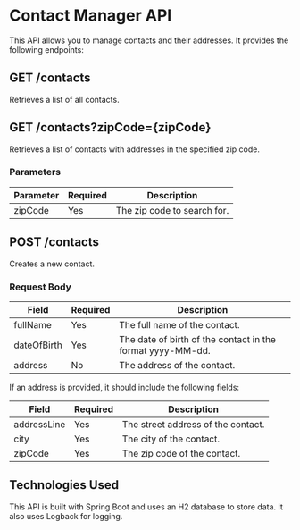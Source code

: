 # Contact Manager API

This API allows you to manage contacts and their addresses. It provides the following endpoints:

## GET /contacts

Retrieves a list of all contacts.

## GET /contacts?zipCode={zipCode}

Retrieves a list of contacts with addresses in the specified zip code.

### Parameters

| Parameter | Required | Description |
|-----------|----------|-------------|
| zipCode   | Yes      | The zip code to search for. |

## POST /contacts

Creates a new contact.

### Request Body

| Field      | Required | Description |
|------------|----------|-------------|
| fullName   | Yes      | The full name of the contact. |
| dateOfBirth| Yes      | The date of birth of the contact in the format yyyy-MM-dd. |
| address    | No       | The address of the contact. |

If an address is provided, it should include the following fields:

| Field       | Required | Description |
|-------------|----------|-------------|
| addressLine | Yes      | The street address of the contact. |
| city        | Yes      | The city of the contact. |
| zipCode     | Yes      | The zip code of the contact. |


## Technologies Used

This API is built with Spring Boot and uses an H2 database to store data. It also uses Logback for logging.